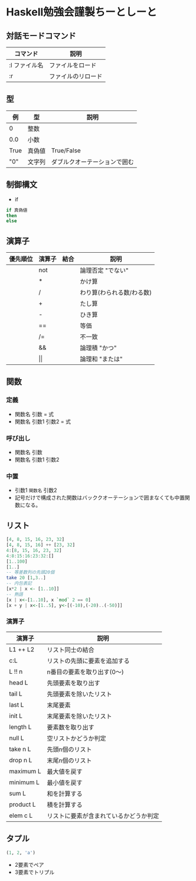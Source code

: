 # Haskell勉強会謹製ちーとしーと

## 対話モードコマンド
コマンド|説明
--------|--------
:l ファイル名|ファイルをロード
:r      |ファイルのリロード

## 型
例      |型      |説明
--------|--------|--------
0       |整数    |
0.0     |小数    |
True    |真偽値  |True/False
"0"     |文字列  |ダブルクオーテーションで囲む

## 制御構文
* if
```Haskell
if 真偽値
then
else
```
## 演算子
優先順位|演算子  |結合    |説明
--------|--------|--------|---------
        |not     |        |論理否定 "でない"
        |*       |        |かけ算
        |/       |        |わり算(わられる数/わる数)
        |+       |        |たし算
        |-       |        |ひき算
        |==      |        |等価
        |/=      |        |不一致
        |&&      |        |論理積 "かつ"
        |&#124;&#124; |        |論理和 "または"

## 関数

### 定義
* 関数名 引数 = 式
* 関数名 引数1 引数2 = 式

### 呼び出し
* 関数名 引数
* 関数名 引数1 引数2

### 中置
* 引数1 `関数名` 引数2
* 記号だけで構成された関数はバッククオーテーションで囲まなくても中置関数になる。

## リスト
```Haskell
[4, 8, 15, 16, 23, 32]
[4, 8, 15, 16] ++ [23, 32]
4:[8, 15, 16, 23, 32]
4:8:15:16:23:32:[]
[1..100]
[1..]
-- 等差数列の先頭20個
take 20 [1,3..]
-- 内包表記
[x*2 | x <- [1..10]]
-- 熟語
[x | x<-[1..10], x `mod` 2 == 0]
[x + y | x<-[1..5], y<-[(-10),(-20)..(-50)]]
```

### 演算子
演算子  |説明
--------|---------
L1 ++ L2|リスト同士の結合
c:L     |リストの先頭に要素を追加する
L !! n  |n番目の要素を取り出す(0〜)
head L  |先頭要素を取り出す
tail L  |先頭要素を除いたリスト
last L  |末尾要素
init L  |末尾要素を除いたリスト
length L|要素数を取り出す
null L  |空リストかどうか判定
take n L|先頭n個のリスト
drop n L|末尾n個のリスト
maximum L|最大値を戻す
minimum L|最小値を戻す
sum L   |和を計算する
product L|積を計算する
elem c L|リストに要素が含まれているかどうか判定

## タプル
```Haskell
(1, 2, 'a')
```
* 2要素でペア
* 3要素でトリプル


